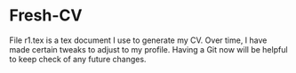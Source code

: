 # Fresh-CV
File r1.tex is a tex document I use to generate my CV.
Over time, I have made certain tweaks to adjust to my profile.
Having a Git now will be helpful to keep check of any future changes.

